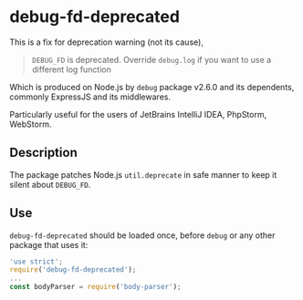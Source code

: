# debug-fd-deprecated

This is a fix for deprecation warning (not its cause),

> `DEBUG_FD` is deprecated. Override `debug.log` if you want to use a different log function

Which is produced on Node.js by `debug` package v2.6.0 and its dependents, commonly ExpressJS and its middlewares.

Particularly useful for the users of JetBrains IntelliJ IDEA, PhpStorm, WebStorm.

## Description

The package patches Node.js `util.deprecate` in safe manner to keep it silent about `DEBUG_FD`.

## Use

`debug-fd-deprecated` should be loaded once, before `debug` or any other package that uses it:

```js
'use strict';
require('debug-fd-deprecated');
...
const bodyParser = require('body-parser');
```
